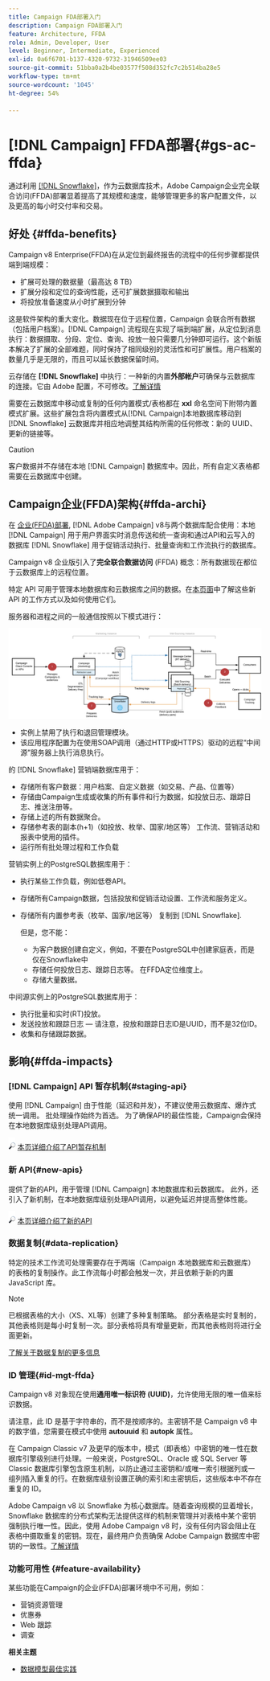 ```yaml
---
title: Campaign FDA部署入门
description: Campaign FDA部署入门
feature: Architecture, FFDA
role: Admin, Developer, User
level: Beginner, Intermediate, Experienced
exl-id: 0a6f6701-b137-4320-9732-31946509ee03
source-git-commit: 51bba0a2b4be03577f508d352fc7c2b514ba28e5
workflow-type: tm+mt
source-wordcount: '1045'
ht-degree: 54%

---
```


# [!DNL Campaign] FFDA部署{#gs-ac-ffda}

通过利用 [[!DNL Snowflake]](https://www.snowflake.com/)，作为云数据库技术，Adobe Campaign企业完全联合访问(FFDA)部署显着提高了其规模和速度，能够管理更多的客户配置文件，以及更高的每小时交付率和交易。

## 好处 {#ffda-benefits}

Campaign v8 Enterprise(FFDA)在从定位到最终报告的流程中的任何步骤都提供端到端规模：

* 扩展可处理的数据量（最高达 8 TB）
* 扩展分段和定位的查询性能，还可扩展数据摄取和输出
* 将投放准备速度从小时扩展到分钟

这是软件架构的重大变化。数据现在位于远程位置，Campaign 会联合所有数据（包括用户档案）。[!DNL Campaign] 流程现在实现了端到端扩展，从定位到消息执行：数据摄取、分段、定位、查询、投放一般只需要几分钟即可运行。这个新版本解决了扩展的全部难题，同时保持了相同级别的灵活性和可扩展性。用户档案的数量几乎是无限的，而且可以延长数据保留时间。

云存储在 **[!DNL Snowflake]** 中执行：一种新的内置&#x200B;**外部帐户**&#x200B;可确保与云数据库的连接。它由 Adobe 配置，不可修改。[了解详情](../config/external-accounts.md)

需要在云数据库中移动或复制的任何内置模式/表格都在 **xxl** 命名空间下附带内置模式扩展。这些扩展包含将内置模式从[!DNL Campaign]本地数据库移动到 [!DNL Snowflake] 云数据库并相应地调整其结构所需的任何修改：新的 UUID、更新的链接等。

>[!CAUTION]
>
> 客户数据并不存储在本地 [!DNL Campaign] 数据库中。因此，所有自定义表格都需要在云数据库中创建。

## Campaign企业(FFDA)架构{#ffda-archi}

在 [企业(FFDA)部署](../architecture/enterprise-deployment.md), [!DNL Adobe Campaign] v8与两个数据库配合使用：本地 [!DNL Campaign] 用于用户界面实时消息传送和统一查询和通过API和云写入的数据库 [!DNL Snowflake] 用于促销活动执行、批量查询和工作流执行的数据库。

Campaign v8 企业版引入了&#x200B;**完全联合数据访问** (FFDA) 概念：所有数据现在都位于云数据库上的远程位置。

特定 API 可用于管理本地数据库和云数据库之间的数据。在[本页面](new-apis.md)中了解这些新 API 的工作方式以及如何使用它们。

服务器和进程之间的一般通信按照以下模式进行：

![](assets/architecture.png)

* 实例上禁用了执行和退回管理模块。
* 该应用程序配置为在使用SOAP调用（通过HTTP或HTTPS）驱动的远程“中间源”服务器上执行消息执行。

的 [!DNL Snowflake] 营销端数据库用于：

* 存储所有客户数据：用户档案、自定义数据（如交易、产品、位置等）
* 存储由Campaign生成或收集的所有事件和行为数据，如投放日志、跟踪日志、推送注册等。
* 存储上述的所有数据聚合。
* 存储参考表的副本(h+1)（如投放、枚举、国家/地区等） 工作流、营销活动和报表中使用的插件。
* 运行所有批处理过程和工作负载


营销实例上的PostgreSQL数据库用于：

* 执行某些工作负载，例如低卷API。
* 存储所有Campaign数据，包括投放和促销活动设置、工作流和服务定义。
* 存储所有内置参考表（枚举、国家/地区等） 复制到 [!DNL Snowflake].

   但是，您不能：
   * 为客户数据创建自定义，例如，不要在PostgreSQL中创建家庭表，而是仅在Snowflake中
   * 存储任何投放日志、跟踪日志等。 在FFDA定位维度上。
   * 存储大量数据。


中间源实例上的PostgreSQL数据库用于：

* 执行批量和实时(RT)投放。
* 发送投放和跟踪日志 — 请注意，投放和跟踪日志ID是UUID，而不是32位ID。
* 收集和存储跟踪数据。


## 影响{#ffda-impacts}

### [!DNL Campaign] API 暂存机制{#staging-api}

使用 [!DNL Campaign] 由于性能（延迟和并发），不建议使用云数据库、爆炸式统一调用。 批处理操作始终为首选。 为了确保API的最佳性能，Campaign会保持在本地数据库级别处理API调用。

![](../assets/do-not-localize/glass.png) [本页详细介绍了API暂存机制](staging.md)

### 新 API{#new-apis}

提供了新的API，用于管理 [!DNL Campaign] 本地数据库和云数据库。 此外，还引入了新机制，在本地数据库级别处理API调用，以避免延迟并提高整体性能。

![](../assets/do-not-localize/glass.png) [本页详细介绍了新的API](new-apis.md)


### 数据复制{#data-replication}

特定的技术工作流可处理需要存在于两端（Campaign 本地数据库和云数据库）的表格的复制操作。此工作流每小时都会触发一次，并且依赖于新的内置 JavaScript 库。

>[!NOTE]
>
> 已根据表格的大小（XS、XL等）创建了多种复制策略。
> 部分表格是实时复制的，其他表格则是每小时复制一次。部分表格将具有增量更新，而其他表格则将进行全面更新。

[了解关于数据复制的更多信息](replication.md)

### ID 管理{#id-mgt-ffda}

Campaign v8 对象现在使用&#x200B;**通用唯一标识符 (UUID)**，允许使用无限的唯一值来标识数据。

请注意，此 ID 是基于字符串的，而不是按顺序的。主密钥不是 Campaign v8 中的数字值，您需要在模式中使用 **autouuid** 和 **autopk** 属性。

在 Campaign Classic v7 及更早的版本中，模式（即表格）中密钥的唯一性在数据库引擎级别进行处理。一般来说，PostgreSQL、Oracle 或 SQL Server 等 Classic 数据库引擎包含原生机制，以防止通过主密钥和/或唯一索引根据列或一组列插入重复的行。在数据库级别设置正确的索引和主密钥后，这些版本中不存在重复的 ID。

Adobe Campaign v8 以 Snowflake 为核心数据库。随着查询规模的显着增长，Snowflake 数据库的分布式架构无法提供这样的机制来管理并对表格中某个密钥强制执行唯一性。因此，使用 Adobe Campaign v8 时，没有任何内容会阻止在表格中摄取重复的密钥。现在，最终用户负责确保 Adobe Campaign 数据库中密钥的一致性。[了解详情](keys.md)

### 功能可用性 {#feature-availability}

某些功能在Campaign的企业(FFDA)部署环境中不可用，例如：

* 营销资源管理
* 优惠券
* Web 跟踪
* 调查


**相关主题**

* [数据模型最佳实践](../dev/datamodel-best-practices.md)
